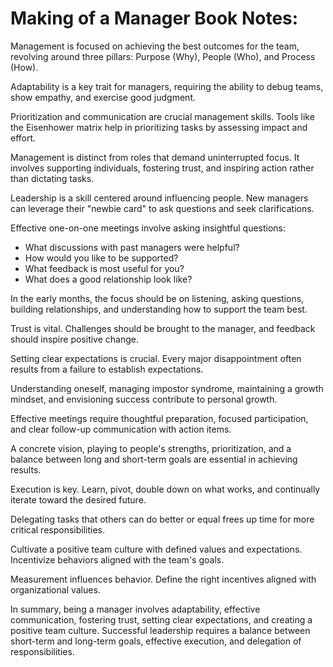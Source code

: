# Making of a Manager Book Notes:

Management is focused on achieving the best outcomes for the team, revolving around three pillars: Purpose (Why), People (Who), and Process (How).

Adaptability is a key trait for managers, requiring the ability to debug teams, show empathy, and exercise good judgment.

Prioritization and communication are crucial management skills. Tools like the Eisenhower matrix help in prioritizing tasks by assessing impact and effort.

Management is distinct from roles that demand uninterrupted focus. It involves supporting individuals, fostering trust, and inspiring action rather than dictating tasks.

Leadership is a skill centered around influencing people. New managers can leverage their "newbie card" to ask questions and seek clarifications.

Effective one-on-one meetings involve asking insightful questions:
- What discussions with past managers were helpful?
- How would you like to be supported?
- What feedback is most useful for you?
- What does a good relationship look like?

In the early months, the focus should be on listening, asking questions, building relationships, and understanding how to support the team best.

Trust is vital. Challenges should be brought to the manager, and feedback should inspire positive change.

Setting clear expectations is crucial. Every major disappointment often results from a failure to establish expectations.

Understanding oneself, managing impostor syndrome, maintaining a growth mindset, and envisioning success contribute to personal growth.

Effective meetings require thoughtful preparation, focused participation, and clear follow-up communication with action items.

A concrete vision, playing to people's strengths, prioritization, and a balance between long and short-term goals are essential in achieving results.

Execution is key. Learn, pivot, double down on what works, and continually iterate toward the desired future.

Delegating tasks that others can do better or equal frees up time for more critical responsibilities.

Cultivate a positive team culture with defined values and expectations. Incentivize behaviors aligned with the team's goals.

Measurement influences behavior. Define the right incentives aligned with organizational values.

In summary, being a manager involves adaptability, effective communication, fostering trust, setting clear expectations, and creating a positive team culture. Successful leadership requires a balance between short-term and long-term goals, effective execution, and delegation of responsibilities.